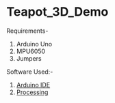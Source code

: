 # Teapot_3D_Demo


Requirements-
1. Arduino Uno
2. MPU6050
3. Jumpers

Software Used:-
1. [Arduino IDE](https://www.arduino.cc/en/Guide/Windows)
2. [Processing](https://processing.org/download/)



